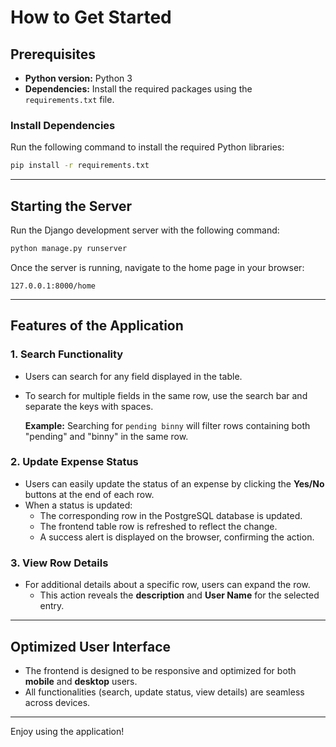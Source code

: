 # How to Get Started

## Prerequisites
- **Python version:** Python 3
- **Dependencies:** Install the required packages using the `requirements.txt` file.

### Install Dependencies
Run the following command to install the required Python libraries:
```bash
pip install -r requirements.txt
```

---

## Starting the Server
Run the Django development server with the following command:
```bash
python manage.py runserver
```

Once the server is running, navigate to the home page in your browser:
```
127.0.0.1:8000/home
```

---

## Features of the Application

### 1. **Search Functionality**
- Users can search for any field displayed in the table.
- To search for multiple fields in the same row, use the search bar and separate the keys with spaces.
  
  **Example:** Searching for `pending binny` will filter rows containing both "pending" and "binny" in the same row.

### 2. **Update Expense Status**
- Users can easily update the status of an expense by clicking the **Yes/No** buttons at the end of each row.
- When a status is updated:
  - The corresponding row in the PostgreSQL database is updated.
  - The frontend table row is refreshed to reflect the change.
  - A success alert is displayed on the browser, confirming the action.

### 3. **View Row Details**
- For additional details about a specific row, users can expand the row.
  - This action reveals the **description** and **User Name** for the selected entry.

---

## Optimized User Interface
- The frontend is designed to be responsive and optimized for both **mobile** and **desktop** users.
- All functionalities (search, update status, view details) are seamless across devices.

---

Enjoy using the application!


